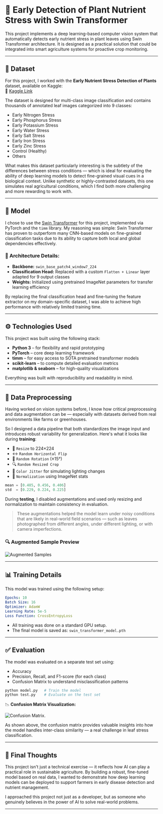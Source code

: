 
# 🌿 Early Detection of Plant Nutrient Stress with Swin Transformer

This project implements a deep learning-based computer vision system that automatically detects early nutrient stress in plant leaves using Swin Transformer architecture. It is designed as a practical solution that could be integrated into smart agriculture systems for proactive crop monitoring.

---

## 📁 Dataset

For this project, I worked with the **Early Nutrient Stress Detection of Plants** dataset, available on Kaggle:  
📎 [Kaggle Link](https://www.kaggle.com/datasets/raiaone/early-nutrient-stress-detection-of-plants)

The dataset is designed for multi-class image classification and contains thousands of annotated leaf images categorized into 9 classes:

- Early Nitrogen Stress  
- Early Phosphorus Stress  
- Early Potassium Stress  
- Early Water Stress  
- Early Salt Stress  
- Early Iron Stress  
- Early Zinc Stress  
- Control (Healthy)  
- Others

What makes this dataset particularly interesting is the subtlety of the differences between stress conditions — which is ideal for evaluating the ability of deep learning models to detect fine-grained visual cues in a biological context. Unlike synthetic or highly-contrasted datasets, this one simulates real agricultural conditions, which I find both more challenging and more rewarding to work with.

---

## 🧠 Model

I chose to use the [Swin Transformer](https://arxiv.org/abs/2103.14030) for this project, implemented via PyTorch and the `timm` library. My reasoning was simple: Swin Transformer has proven to outperform many CNN-based models on fine-grained classification tasks due to its ability to capture both local and global dependencies effectively.

### 🔧 Architecture Details:

- **Backbone:** `swin_base_patch4_window7_224`  
- **Classification Head:** Replaced with a custom `Flatten + Linear` layer adapted for 9 output classes  
- **Weights:** Initialized using pretrained ImageNet parameters for transfer learning efficiency

By replacing the final classification head and fine-tuning the feature extractor on my domain-specific dataset, I was able to achieve high performance with relatively limited training time.

---

## ⚙️ Technologies Used

This project was built using the following stack:

- **Python 3** – for flexibility and rapid prototyping  
- **PyTorch** – core deep learning framework  
- **timm** – for easy access to SOTA pretrained transformer models  
- **scikit-learn** – to compute detailed evaluation metrics  
- **matplotlib & seaborn** – for high-quality visualizations

Everything was built with reproducibility and readability in mind.

---

## 🔁 Data Preprocessing

Having worked on vision systems before, I know how critical preprocessing and data augmentation can be — especially with datasets derived from real environments like farms or greenhouses.

So I designed a data pipeline that both standardizes the image input and introduces robust variability for generalization. Here's what it looks like during **training**:

- 🔄 `Resize` to 224×224  
- ↔️ `Random Horizontal Flip`  
- 🔁 `Random Rotation` (±15°)  
- 🔍 `Random Resized Crop`  
- 🎨 `Color Jitter` for simulating lighting changes  
- 📐 `Normalization` using ImageNet stats

```python
mean = [0.485, 0.456, 0.406]
std  = [0.229, 0.224, 0.225]
```

During **testing**, I disabled augmentations and used only resizing and normalization to maintain consistency in evaluation.

> These augmentations helped the model learn under noisy conditions that are likely in real-world field scenarios — such as leaves photographed from different angles, under different lighting, or with camera imperfections.

### 🔍 Augmented Sample Preview

![Augmented Samples](https://github.com/user-attachments/assets/175695fe-d01c-41c5-a6d8-779c86dc35c6)

---

## 📊 Training Details

This model was trained using the following setup:

```yaml
Epochs: 10
Batch Size: 16
Optimizer: AdamW
Learning Rate: 5e-5
Loss Function: CrossEntropyLoss
```

- All training was done on a standard GPU setup.
- The final model is saved as: `swin_transformer_model.pth`

---

## ✅ Evaluation

The model was evaluated on a separate test set using:

- Accuracy  
- Precision, Recall, and F1-score (for each class)
- Confusion Matrix to understand misclassification patterns

```bash
python model.py   # Train the model
python test.py    # Evaluate on the test set
```

📉 **Confusion Matrix Visualization:**

![Confusion Matrix](https://github.com/user-attachments/assets/240c6403-a5b7-4336-8b44-9cca532cc942).

As shown above, the confusion matrix provides valuable insights into how the model handles inter-class similarity — a real challenge in leaf stress classification.

---

## 💬 Final Thoughts

This project isn't just a technical exercise — it reflects how AI can play a practical role in sustainable agriculture. By building a robust, fine-tuned model based on real data, I wanted to demonstrate how deep learning models can be deployed to support farmers in early disease detection and nutrient management.

I approached this project not just as a developer, but as someone who genuinely believes in the power of AI to solve real-world problems.

---
